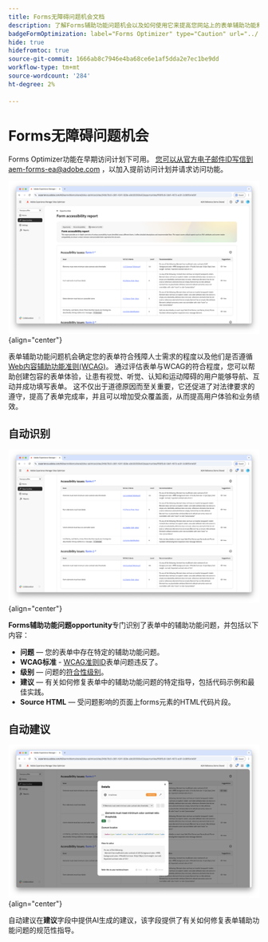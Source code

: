 ```yaml
---
title: Forms无障碍问题机会文档
description: 了解Forms辅助功能问题机会以及如何使用它来提高您网站上的表单辅助功能和用户体验。
badgeFormOptimization: label="Forms Optimizer" type="Caution" url="../../opportunity-types/form-optimization.md" tooltip="Forms Optimizer"
hide: true
hidefromtoc: true
source-git-commit: 1666ab8c7946e4ba68ce6e1af5dda2e7ec1be9dd
workflow-type: tm+mt
source-wordcount: '284'
ht-degree: 2%

---
```



# Forms无障碍问题机会

<span class="preview"> Forms Optimizer功能在早期访问计划下可用。 您可以从官方电子邮件ID写信到aem-forms-ea@adobe.com ，以加入提前访问计划并请求访问功能。</span>

![Forms无障碍问题机会](./assets/forms-accessibility-issues/hero.png){align="center"}

表单辅助功能问题机会确定您的表单符合残障人士需求的程度以及他们是否遵循[Web内容辅助功能准则(WCAG)](https://www.w3.org/TR/WCAG21/)。 通过评估表单与WCAG的符合程度，您可以帮助创建包容的表单体验，让患有视觉、听觉、认知和运动障碍的用户能够导航、互动并成功填写表单。 这不仅出于道德原因而至关重要，它还促进了对法律要求的遵守，提高了表单完成率，并且可以增加受众覆盖面，从而提高用户体验和业务绩效。

## 自动识别

![自动识别表单辅助功能问题](./assets/forms-accessibility-issues/auto-identify.png){align="center"}

**Forms辅助功能问题opportunity**&#x200B;专门识别了表单中的辅助功能问题，并包括以下内容：

* **问题** — 您的表单中存在特定的辅助功能问题。
* **WCAG标准** - [WCAG准则ID](https://www.w3.org/TR/WCAG21/)表单问题违反了。
* **级别** — 问题的[符合性级别](https://www.w3.org/WAI/WCAG21/Understanding/conformance#levels)。
* **建议** — 有关如何修复表单中的辅助功能问题的特定指导，包括代码示例和最佳实践。
* **Source HTML** — 受问题影响的页面上forms元素的HTML代码片段。

## 自动建议

![自动建议表单辅助功能问题](./assets/forms-accessibility-issues/auto-suggest.png){align="center"}

自动建议在&#x200B;**建议**&#x200B;字段中提供AI生成的建议，该字段提供了有关如何修复表单辅助功能问题的规范性指导。

<!-- 

## Auto-optimize

[!BADGE Ultimate]{type=Positive tooltip="Ultimate"}

![Auto-optimize forms accessibility issues](./assets/accessibility-issues/auto-optimize.png){align="center"}

Sites Optimizer Ultimate adds the ability to deploy auto-optimization for the form accessibility issues found.

>[!BEGINTABS]

>[!TAB Deploy optimization]

{{auto-optimize-deploy-optimization-slack}}

>[!TAB Request approval]

{{auto-optimize-request-approval}}

>[!ENDTABS]
-->

